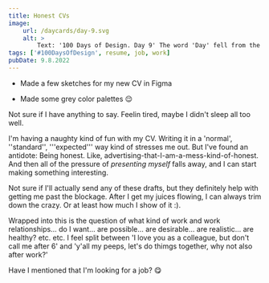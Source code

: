```yaml
---
title: Honest CVs
image:
    url: /daycards/day-9.svg
    alt: >
        Text: '100 Days of Design. Day 9' The word 'Day' fell from the top and left behind a trail of itself in progressively lighter greys.
tags: ['#100DaysOfDesign', resume, job, work]
pubDate: 9.8.2022
---
```


-   Made a few sketches for my new CV in Figma

-   Made some grey color palettes 😌

Not sure if I have anything to say. Feelin tired, maybe I didn't sleep all too well.

I'm having a naughty kind of fun with my CV. Writing it in a 'normal', ''standard'', '''expected''' way kind of stresses me out. But I've found an antidote: Being honest. Like, advertising-that-I-am-a-mess-kind-of-honest. And then all of the pressure of _presenting myself_ falls away, and I can start making something interesting.

Not sure if I'll actually send any of these drafts, but they definitely help with getting me past the blockage. After I get my juices flowing, I can always trim down the crazy. Or at least how much I show of it :).

Wrapped into this is the question of what kind of work and work relationships... do I want... are possible... are desirable... are realistic... are healthy? etc. etc. I feel split between 'I love you as a colleague, but don't call me after 6' and 'y'all my peeps, let's do thimgs together, why not also after work?'

Have I mentioned that I'm looking for a job? 😋
